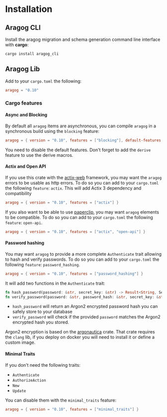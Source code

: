 # Installation

## Aragog CLI

Install the aragog migration and schema generation command line interface with **cargo**:

`cargo install aragog_cli`

## Aragog Lib

Add to your `cargo.toml` the following:
````toml
aragog = "0.10"
````

### Cargo features

#### Async and Blocking

By default all `aragog` items are asynchronous, you can compile `aragog` in a synchronous build using the `blocking` feature:
```toml
aragog = { version = "0.10", features = ["blocking"], default-features = false }
```

You need to disable the default features. Don't forget to add the `derive` feature to use the derive macros.

#### Actix and Open API

If you use this crate with the [actix-web][actix] framework, you may want the `aragog` errors to be usable as http errors.
To do so you can add to your `cargo.toml` the following `feature`: `actix`. This will add Actix 3 dependency and compatibility

```toml
aragog = { version = "0.10", features = ["actix"] }
```

If you also want to be able to use [paperclip][paperclip], you may want `aragog` elements to be compatible.
To do so you can add to your `cargo.toml` the following `feature`: `open-api`.

```toml
aragog = { version = "0.10", features = ["actix", "open-api"] }
```

#### Password hashing

You may want `aragog` to provide a more complete `Authenticate` trait allowing to hash and verify passwords.
To do so you can add to your `cargo.toml` the following `feature`: `password_hashing`.

```toml
aragog = { version = "0.10", features = ["password_hashing"] }
```

It will add two functions in the `Authenticate` trait:

```rust
fn hash_password(password: &str, secret_key: &str) -> Result<String, ServiceError>;
fn verify_password(password: &str, password_hash: &str, secret_key: &str) -> Result<(), ServiceError>;
```

* `hash_password` will return an Argon2 encrypted password hash you can safely store to your database
* `verify_password` will check if the provided `password` matches the Argon2 encrypted hash you stored.

Argon2 encryption is based on the [argonautica][argonautica] crate.
That crate requires the `clang` lib, if you deploy on docker you will need to install it or define a custom image.

#### Minimal Traits

If you don't need the following traits:
* `Authenticate`
* `AuthorizeAction`
* `New`
* `Update`

You can disable them with the `minimal_traits` feature:

```toml
aragog = { version = "0.10", features = ["minimal_traits"] }
```

[actix]: https://actix.rs/ "Actix Homepage"
[argonautica]: https://github.com/bcmyers/argonautica
[paperclip]: https://github.com/wafflespeanut/paperclip "Paperclip Github"